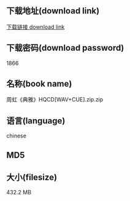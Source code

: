 ## 下载地址(download link)
[下载链接 download link](https://tutu365.netlify.app/?s=%E5%91%A8%E8%99%B9%E3%80%8A%E5%85%B8%E9%9B%85%E3%80%8BHQCD%5BWAV%2BCUE%5D.zip)

## 下载密码(download password)
1866

## 名称(book name)
周虹《典雅》HQCD[WAV+CUE].zip.zip

## 语言(language)
chinese

## MD5


## 大小(filesize)
432.2 MB
